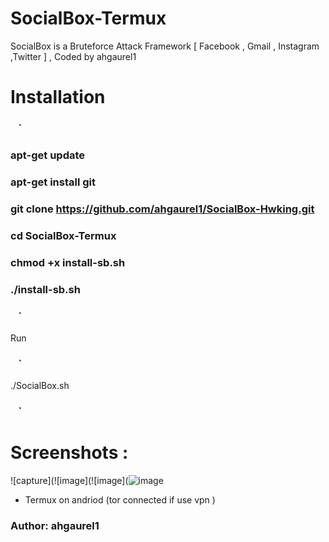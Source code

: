 # SocialBox-Termux
SocialBox is a Bruteforce Attack Framework [ Facebook , Gmail , Instagram ,Twitter ] , Coded by ahgaurel1
# Installation
### ` ` `
### apt-get update
### apt-get install git
### git clone https://github.com/ahgaurel1/SocialBox-Hwking.git 
### cd SocialBox-Termux
### chmod +x install-sb.sh
### ./install-sb.sh
### ` ` `
Run
### ` ` `
./SocialBox.sh
### ` ` `
# Screenshots :
![capture](![image](![image](![image](https://user-images.githubusercontent.com/94483858/157551640-dd4e51ec-2518-4ad2-bacf-c326bece5820.png)

* Termux on andriod (tor connected if use vpn )

### Author: ahgaurel1
